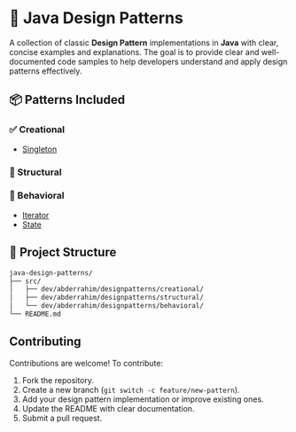 # 🎯 Java Design Patterns

A collection of classic **Design Pattern** implementations in **Java** with clear, concise examples and explanations. The goal is to provide clear and well-documented code samples to help developers understand and apply design patterns effectively.


## 📦 Patterns Included

### ✅ Creational
- [Singleton](./src/dev/abderrahim/designpatterns/creational/singleton/)

### 🧱 Structural

### 🔄 Behavioral
- [Iterator](./src/dev/abderrahim/designpatterns/behavioral/iterator/)
- [State](./src/dev/abderrahim/designpatterns/behavioral/state/)
  

## 📁 Project Structure

```bash
java-design-patterns/
├── src/
│   ├── dev/abderrahim/designpatterns/creational/
│   ├── dev/abderrahim/designpatterns/structural/
│   └── dev/abderrahim/designpatterns/behavioral/
└── README.md
```


## Contributing
Contributions are welcome! To contribute:
1. Fork the repository.
2. Create a new branch (`git switch -c feature/new-pattern`).
3. Add your design pattern implementation or improve existing ones.
4. Update the README with clear documentation.
5. Submit a pull request.





